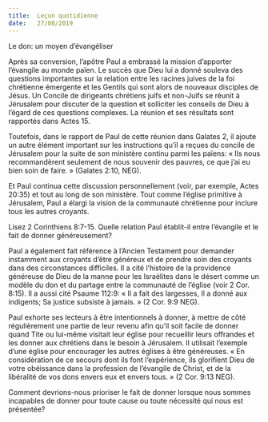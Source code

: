 ```yaml
---
title:  Leçon quotidienne
date:   27/08/2019
---
```


Le don: un moyen d’évangéliser

Après sa conversion, l’apôtre Paul a embrassé la mission d’apporter l’évangile au monde païen. Le succès que Dieu lui a donné souleva des questions importantes sur la relation entre les racines juives de la foi chrétienne émergente et les Gentils qui sont alors de nouveaux disciples de Jésus. Un Concile de dirigeants chrétiens juifs et non-Juifs se réunit à Jérusalem pour discuter de la question et solliciter les conseils de Dieu à l’égard de ces questions complexes. La réunion et ses résultats sont rapportés dans Actes 15.

Toutefois, dans le rapport de Paul de cette réunion dans Galates 2, il ajoute un autre élément important sur les instructions qu’il a reçues du concile de Jérusalem pour la suite de son ministère continu parmi les païens: « Ils nous recommandèrent seulement de nous souvenir des pauvres, ce que j’ai eu bien soin de faire. » (Galates 2:10, NEG).

Et Paul continua cette discussion personnellement (voir, par exemple, Actes 20:35) et tout au long de son ministère. Tout comme l’église primitive à Jérusalem, Paul a élargi la vision de la communauté chrétienne pour inclure tous les autres croyants.

Lisez 2 Corinthiens 8:7-15. Quelle relation Paul établit-il entre l’évangile et le fait de donner généreusement?

Paul a également fait référence à l’Ancien Testament pour demander instamment aux croyants d’être généreux et de prendre soin des croyants dans des circonstances difficiles. Il a cité l’histoire de la providence généreuse de Dieu de la manne pour les Israélites dans le désert comme un modèle du don et du partage entre la communauté de l’église (voir 2 Cor. 8:15). Il a aussi cité Psaume 112:9: « Il a fait des largesses, Il a donné aux indigents; Sa justice subsiste à jamais. » (2 Cor. 9:9 NEG).

Paul exhorte ses lecteurs à être intentionnels à donner, à mettre de côté régulièrement une partie de leur revenu afin qu’il soit facile de donner quand Tite ou lui-même visitait leur église pour recueillir leurs offrandes et les donner aux chrétiens dans le besoin à Jérusalem. Il utilisait l’exemple d’une église pour encourager les autres églises à être généreuses. « En considération de ce secours dont ils font l’expérience, ils glorifient Dieu de votre obéissance dans la profession de l’évangile de Christ, et de la libéralité de vos dons envers eux et envers tous. » (2 Cor. 9:13 NEG).

Comment devrions-nous prioriser le fait de donner lorsque nous sommes incapables de donner pour toute cause ou toute nécessité qui nous est présentée?